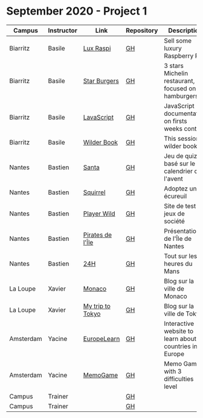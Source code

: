 # September 2020 - Project 1

| Campus   | Instructor | Link                                                                  | Repository                                                  | Description                                        |
| -------- | ---------- | --------------------------------------------------------------------- | ----------------------------------------------------------- | -------------------------------------------------- |
| Biarritz | Basile     | [Lux Raspi](https://wildcodeschool.github.io/btz_p1_lux-raspi/)       | [GH](https://github.com/wildcodeschool/btz_p1_lux-raspi)    | Sell some luxury Raspberry Pi                      |
| Biarritz | Basile     | [Star Burgers](https://wildcodeschool.github.io/btz_p1_star-burgers/) | [GH](https://github.com/wildcodeschool/btz_p1_star-burgers) | 3 stars Michelin restaurant, focused on hamburgers |
| Biarritz | Basile     | [LavaScript](https://wildcodeschool.github.io/btz_p1_js-doc/)         | [GH](https://github.com/wildcodeschool/btz_p1_js-doc)       | JavaScript documentation on firsts weeks content   |
| Biarritz | Basile     | [Wilder Book](https://wildcodeschool.github.io/btz_p1_wilder-book/)   | [GH](https://github.com/wildcodeschool/btz_p1_wilder-book)  | This session wilder book                           |
| Nantes   | Bastien    | [Santa](https://baptiste-gfy.github.io/calendrier_avant/)             | [GH](https://github.com/baptiste-gfy/calendrier_avant/)     | Jeu de quizz basé sur le calendrier de l'avent     |
| Nantes   | Bastien    | [Squirrel](https://rouxxi.github.io/AdopteUnEcureuil.github.io/)      | [GH](https://github.com/rouxxi/AdopteUnEcureuil.github.io/) | Adoptez un écureuil                                |
| Nantes   | Bastien    | [Player Wild](https://maxime-monjal.github.io/Player-wild/)           | [GH](https://github.com/maxime-monjal/Player-wild/)         | Site de test de jeux de société                    |
| Nantes   | Bastien    | [Pirates de l'Île](https://thomas37000.github.io/ileDeNantes/)        | [GH](https://github.com/thomas37000/ileDeNantes/)           | Présentation de l'Île de Nantes                    |
| Nantes   | Bastien    | [24H](https://nicholas570.github.io/24h/html/home.html)               | [GH](https://github.com/nicholas570/24h/)                   | Tout sur les 24 heures du Mans                     |
| La Loupe | Xavier     | [Monaco](https://lebic-monaco.netlify.app/)                           | [GH](https://github.com/will142/LeBic-Monaco)               | Blog sur la ville de Monaco                        |
| La Loupe | Xavier     | [My trip to Tokyo](https://lafondmael.github.io/My-trip-to-tokyo/)    | [GH](https://github.com/LafondMael/My-trip-to-tokyo/tree/master) | Blog sur la ville de Tokyo                                             |
| Amsterdam   | Yacine    | [EuropeLearn](https://eurolearn.netlify.app/)                       | [GH](https://github.com/WildCodeSchool/Ams-P1-EuropeProject)      | Interactive website to learn about countries in Europe                                        |
| Amsterdam   | Yacine    | [MemoGame](https://daute.dev/)                                      | [GH](https://github.com/WildCodeSchool/Ams-P1-memogame)          | Memo Game with 3 difficulties level                                                           |
| Campus   | Trainer    | []()                                                                  | [GH]()                                                      | <desc>                                             |
| Campus   | Trainer    | []()                                                                  | [GH]()                                                      | <desc>                                             |
